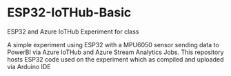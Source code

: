 # ESP32-IoTHub-Basic
ESP32 and Azure IoTHub Experiment for class

A simple experiment using ESP32 with a MPU6050 sensor sending data to PowerBI via Azure IoTHub and Azure Stream Analytics Jobs. This repository hosts ESP32 code used on the experiment which as compiled and uploaded via Arduino IDE
